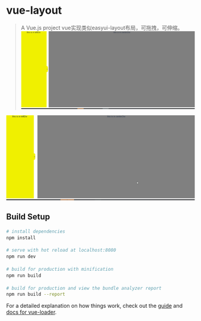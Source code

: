 # vue-layout

> A Vue.js project
vue实现类似easyui-layout布局，可拖拽，可伸缩。
![Image message](Animation.gif)

![Image message](Animation2.gif)
## Build Setup

``` bash
# install dependencies
npm install

# serve with hot reload at localhost:8080
npm run dev

# build for production with minification
npm run build

# build for production and view the bundle analyzer report
npm run build --report
```

For a detailed explanation on how things work, check out the [guide](http://vuejs-templates.github.io/webpack/) and [docs for vue-loader](http://vuejs.github.io/vue-loader).
